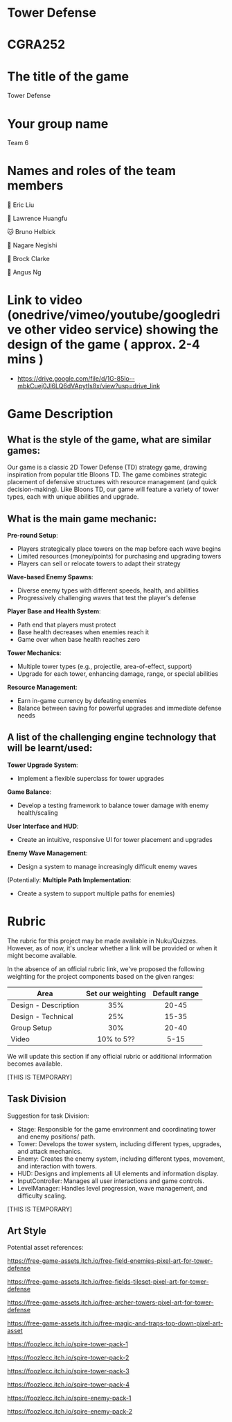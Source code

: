 # Tower Defense
# CGRA252


# The title of the game

<TEMP>Tower Defense</TEMP>

# Your group name

<TEMP>Team 6</TEMP>

# Names and roles of the team members
🐻 Eric Liu

🐺 Lawrence Huangfu

🐱 Bruno Helbick

🐶 Nagare Negishi

🐰 Brock Clarke

🦉 Angus Ng


# Link to video (onedrive/vimeo/youtube/googledrive other video service) showing the design of the game ( approx. 2-4 mins )

- https://drive.google.com/file/d/1G-85lo--mbkCuej0Jl6LQ6dVApytIs8x/view?usp=drive_link


# Game Description

## What is the style of the game, what are similar games:<TEMP>

Our game is a classic 2D Tower Defense (TD) strategy game,
drawing inspiration from popular title Bloons TD.
The game combines strategic placement of defensive structures with resource management (and quick decision-making).
Like Bloons TD, our game will feature a variety of tower types, each with unique abilities and upgrade.
</TEMP>


## What is the main game mechanic:<TEMP>

**Pre-round Setup**:
- Players strategically place towers on the map before each wave begins
- Limited resources (money/points) for purchasing and upgrading towers
- Players can sell or relocate towers to adapt their strategy

**Wave-based Enemy Spawns**:
- Diverse enemy types with different speeds, health, and abilities
- Progressively challenging waves that test the player's defense

**Player Base and Health System**:
- Path end that players must protect
- Base health decreases when enemies reach it
- Game over when base health reaches zero

**Tower Mechanics**:
- Multiple tower types (e.g., projectile, area-of-effect, support)
- Upgrade for each tower, enhancing damage, range, or special abilities

**Resource Management**:
- Earn in-game currency by defeating enemies
- Balance between saving for powerful upgrades and immediate defense needs
</TEMP>

## A list of the challenging engine technology that will be learnt/used:<TEMP>

**Tower Upgrade System**:
- Implement a flexible superclass for tower upgrades

**Game Balance**:
- Develop a testing framework to balance tower damage with enemy health/scaling

**User Interface and HUD**:
- Create an intuitive, responsive UI for tower placement and upgrades

**Enemy Wave Management**:
- Design a system to manage increasingly difficult enemy waves

(Potentially:
**Multiple Path Implementation**:
- Create a system to support multiple paths for enemies)
</TEMP>

# Rubric
<TEMP>
The rubric for this project may be made available in Nuku/Quizzes. However, as of now, it's unclear whether a link will be provided or when it might become available.

In the absence of an official rubric link, we've proposed the following weighting for the project components based on the given ranges:

| Area | Set our weighting | Default range |
|------|:------------------:|:-------------:|
| Design - Description | 35% | 20-45 |
| Design - Technical | 25% | 15-35 |
| Group Setup | 30% | 20-40 |
| Video | 10% to 5?? | 5-15 |

We will update this section if any official rubric or additional information becomes available.
</TEMP>


[THIS IS TEMPORARY]<TEMP>
## Task Division
Suggestion for task Division:

- Stage: Responsible for the game environment and coordinating tower and enemy positions/ path.
- Tower: Develops the tower system, including different types, upgrades, and attack mechanics.
- Enemy: Creates the enemy system, including different types, movement, and interaction with towers.
- HUD: Designs and implements all UI elements and information display.
- InputController: Manages all user interactions and game controls.
- LevelManager: Handles level progression, wave management, and difficulty scaling.
</TEMP>


[THIS IS TEMPORARY]<TEMP>
## Art Style
Potential asset references:

https://free-game-assets.itch.io/free-field-enemies-pixel-art-for-tower-defense

https://free-game-assets.itch.io/free-fields-tileset-pixel-art-for-tower-defense

https://free-game-assets.itch.io/free-archer-towers-pixel-art-for-tower-defense

https://free-game-assets.itch.io/free-magic-and-traps-top-down-pixel-art-asset

https://foozlecc.itch.io/spire-tower-pack-1

https://foozlecc.itch.io/spire-tower-pack-2

https://foozlecc.itch.io/spire-tower-pack-3

https://foozlecc.itch.io/spire-tower-pack-4

https://foozlecc.itch.io/spire-enemy-pack-1

https://foozlecc.itch.io/spire-enemy-pack-2
</TEMP>